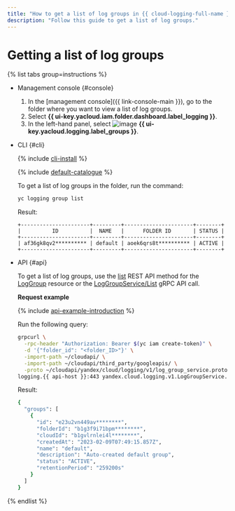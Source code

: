 ```yaml
---
title: "How to get a list of log groups in {{ cloud-logging-full-name }}"
description: "Follow this guide to get a list of log groups."
---
```


# Getting a list of log groups

{% list tabs group=instructions %}

- Management console {#console}

    1. In the [management console]({{ link-console-main }}), go to the folder where you want to view a list of log groups.
    1. Select **{{ ui-key.yacloud.iam.folder.dashboard.label_logging }}**.
    1. In the left-hand panel, select ![image](../../_assets/console-icons/tray.svg) **{{ ui-key.yacloud.logging.label_groups }}**.

- CLI {#cli}

    {% include [cli-install](../../_includes/cli-install.md) %}

    {% include [default-catalogue](../../_includes/default-catalogue.md) %}

    To get a list of log groups in the folder, run the command:

    ```bash
    yc logging group list
    ```

    Result:

    ```text
    +----------------------+---------+----------------------+--------+
    |          ID          |  NAME   |      FOLDER ID       | STATUS |
    +----------------------+---------+----------------------+--------+
    | af36gk8qv2********** | default | aoek6qrs8t********** | ACTIVE |
    +----------------------+---------+----------------------+--------+
    ```

- API {#api}

  To get a list of log groups, use the [list](../api-ref/LogGroup/list.md) REST API method for the [LogGroup](../api-ref/LogGroup/index.md) resource or the [LogGroupService/List](../api-ref/grpc/log_group_service.md#List) gRPC API call.

  **Request example**

  {% include [api-example-introduction](../../_includes/logging/api-example-introduction.md) %}

  Run the following query:

  ```bash
  grpcurl \
    -rpc-header "Authorization: Bearer $(yc iam create-token)" \
    -d '{"folder_id": "<folder_ID>"}' \
    -import-path ~/cloudapi/ \
    -import-path ~/cloudapi/third_party/googleapis/ \
    -proto ~/cloudapi/yandex/cloud/logging/v1/log_group_service.proto \
  logging.{{ api-host }}:443 yandex.cloud.logging.v1.LogGroupService.List
  ```

  Result:

  ```bash
  {
    "groups": [
      {
        "id": "e23u2vn449av********",
        "folderId": "b1g3f9i71bpm********",
        "cloudId": "b1gvlrnlei4l********",
        "createdAt": "2023-02-09T07:49:15.857Z",
        "name": "default",
        "description": "Auto-created default group",
        "status": "ACTIVE",
        "retentionPeriod": "259200s"
      }
    ]
  }
  ```

{% endlist %}